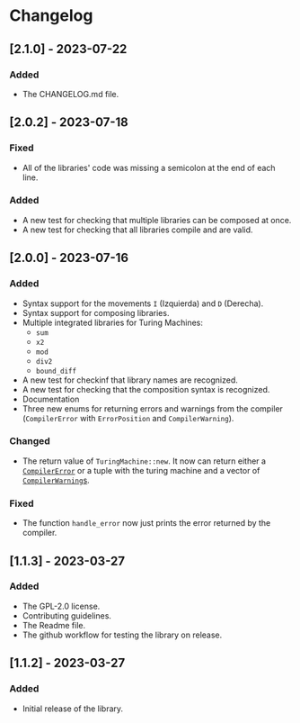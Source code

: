 # Changelog

## [2.1.0] - 2023-07-22
### Added
- The CHANGELOG.md file.

## [2.0.2] - 2023-07-18
### Fixed
- All of the libraries' code was missing a semicolon at the end of each line.

### Added
- A new test for checking that multiple libraries can be composed at once.
- A new test for checking that all libraries compile and are valid.

## [2.0.0] - 2023-07-16
### Added
- Syntax support for the movements `I` (Izquierda) and `D` (Derecha).
- Syntax support for composing libraries.
- Multiple integrated libraries for Turing Machines:
    - `sum`
    - `x2`
    - `mod`
    - `div2`
    - `bound_diff`
- A new test for checkinf that library names are recognized.
- A new test for checking that the composition syntax is recognized.
- Documentation
- Three new enums for returning errors and warnings from the compiler (`CompilerError` with `ErrorPosition` and `CompilerWarning`).

### Changed
- The return value of `TuringMachine::new`. It now can return either a [`CompilerError`](https://docs.rs/turing-lib/latest/turing_lib/enum.CompilerError.html) or a tuple with the turing machine and a vector of [`CompilerWarning`s](https://docs.rs/turing-lib/latest/turing_lib/enum.CompilerWarning.html).

### Fixed
- The function `handle_error` now just prints the error returned by the compiler.


## [1.1.3] - 2023-03-27
### Added
- The GPL-2.0 license.
- Contributing guidelines.
- The Readme file.
- The github workflow for testing the library on release.

## [1.1.2] - 2023-03-27
### Added
- Initial release of the library.